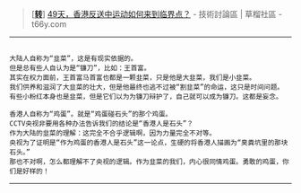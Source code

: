  

> [[**转**](https://www.microsofttranslator.com/bv.aspx?from=&to=zh-CHS&a=https://t66y.com/htm_data/1907/7/3600124.html)] [49天，香港反送中运动如何来到临界点？](https://t66y.com/htm_data/1907/7/3600124.html) - 技術討論區 | 草榴社區 - t66y.com

----------------------------------------------------------------------------------

```

大陆人自称为“韭菜”，这是有现实依据的。
但是总有些人自认为是“镰刀”，比如：王首富。
其实在权力面前，王首富马首富也都是一颗韭菜，只是他是大韭菜，我们是小韭菜。
我们供养和滋润了大韭菜的壮大，但是他最终也逃不过被“割韭菜”的命运，这只是时间问题。
有些小粉红本身也是韭菜，但是它们以为为镰刀辩护了，自己就可以成为镰刀。这都是妄念。

香港人自称为“鸡蛋”。就是“鸡蛋碰石头”的那个鸡蛋。
CCTV央视非要用各种办法告诉我们的结论是“香港人是石头”？
作为大陆的韭菜的理解：这完全不合乎逻辑啊，因为力量完全不对等。
央视为了证明是“作为鸡蛋的香港人是石头”这一论点，生硬的将香港人描画为“臭粪坑里的那块石头。”
那也不对啊，怎么都理解不了央视的逻辑。作为韭菜的我们，内心很同情鸡蛋。勇敢的鸡蛋，你们是好样的！

```

----------------------------------------------------------------------------------
